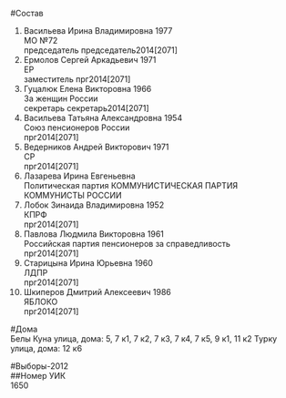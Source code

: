 #Состав  
1. Васильева Ирина Владимировна 1977  
    МО №72  
    председатель председатель2014[2071]  
2. Ермолов Сергей Аркадьевич 1971  
    ЕР  
    заместитель прг2014[2071]  
3. Гуцалюк Елена Викторовна 1966  
    За женщин России  
    секретарь секретарь2014[2071]  
4. Васильева Татьяна Александровна 1954  
    Союз пенсионеров России  
    прг2014[2071]  
5. Ведерников Андрей Викторович 1971  
    СР  
    прг2014[2071]  
6. Лазарева Ирина Евгеньевна  
    Политическая партия КОММУНИСТИЧЕСКАЯ ПАРТИЯ КОММУНИСТЫ РОССИИ  
7. Лобок Зинаида Владимировна 1952  
    КПРФ  
    прг2014[2071]  
8. Павлова Людмила Викторовна 1961  
    Российская партия пенсионеров за справедливость  
    прг2014[2071]  
9. Старицына Ирина Юрьевна 1960  
    ЛДПР  
    прг2014[2071]  
10. Шкиперов Дмитрий Алексеевич 1986  
    ЯБЛОКО  
    прг2014[2071]  
  
#Дома  
Белы Куна улица, дома: 5, 7 к1, 7 к2, 7 к3, 7 к4, 7 к5, 9 к1, 11 к2 Турку улица, дома: 12 к6  
  
#Выборы-2012  
##Номер УИК  
1650  
